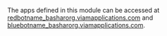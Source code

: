 The apps defined in this module can be accessed at [redbotname_basharorg.viamapplications.com](redbotname_basharorg.viamapplications.com) and [bluebotname_basharorg.viamapplications.com](bluebotname_basharorg.viamapplications.com).
